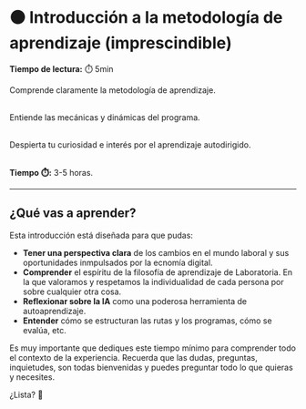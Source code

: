 # ⚫ Introducción a la metodología de aprendizaje (imprescindible)

**Tiempo de lectura:** ⏱️️️ 5min

<!-- El siguiente bloque de comentario se usa también  para mostrar un preview o resumen del program, skill o module en thumbnails de FE (por ejemplo) -->
<!-- preview:start -->
<p>Comprende claramente la metodología de aprendizaje.</p>
<p><br>Entiende las mecánicas y dinámicas del programa.</p>
<p><br>Despierta tu curiosidad e interés por el aprendizaje autodirigido.</p>
<p><br><b>Tiempo ⏱️:</b> 3-5 horas.</p>
<!-- preview:end -->

---

## ¿Qué vas a aprender?
Esta introducción está diseñada para que pudas:

- **Tener una perspectiva clara** de los cambios en el mundo laboral y sus oportunidades inmpulsados por la ecnomía digital.
- **Comprender** el espíritu de la filosofía de aprendizaje de Laboratoria. En la que valoramos y respetamos la individualidad de cada persona por sobre cualquier otra cosa.
- **Reflexionar sobre la IA** como una poderosa herramienta de autoaprendizaje.
- **Entender** cómo se estructuran las rutas y los programas, cómo se evalúa, etc.

Es muy importante que dediques este tiempo mínimo para comprender todo el contexto de la experiencia. Recuerda que las dudas, preguntas, inquietudes, son todas bienvenidas y puedes preguntar todo lo que quieras y necesites.

¿Lista? 🚀